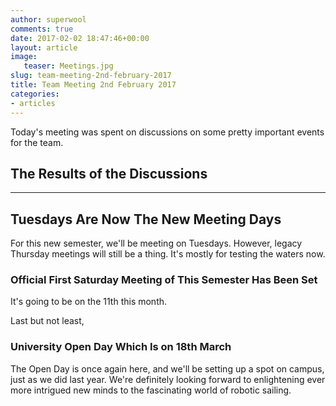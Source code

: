 ```yaml
---
author: superwool
comments: true
date: 2017-02-02 18:47:46+00:00
layout: article
image:
   teaser: Meetings.jpg
slug: team-meeting-2nd-february-2017
title: Team Meeting 2nd February 2017
categories:
- articles
---
```


Today's meeting was spent on discussions on some pretty important events for the team.

## The Results of the Discussions
------
## Tuesdays Are Now The New Meeting Days
For this new semester, we'll be meeting on Tuesdays. However, legacy Thursday meetings will still be a thing. It's mostly for testing the waters now.

### Official First Saturday Meeting of This Semester Has Been Set
It's going to be on the 11th this month.

Last but not least,
### University Open Day Which Is on 18th March
The Open Day is once again here, and we'll be setting up a spot on campus, just as we did last year. We're definitely looking forward to enlightening ever more intrigued new minds to the fascinating world of robotic sailing.
